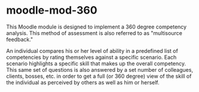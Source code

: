 moodle-mod-360
==============

This Moodle module is designed to implement a 360 degree competency analysis. This method of assessment is also referred to as "multisource feedback." 

An individual compares his or her level of ability in a predefined list of competencies by rating themselves against a specific scenario. Each scenario highlights a specific skill that makes up the overall competency. This same set of questions is also answered by a set number of colleagues, clients, bosses, etc. in order to get a full (or 360 degree) view of the skill of the individual as perceived by others as well as him or herself.